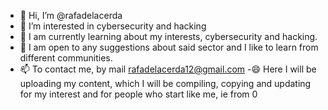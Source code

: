 - 👋 Hi, I’m @rafadelacerda
- 👀 I’m interested in cybersecurity and hacking
-  🌱 I am currently learning about my interests, cybersecurity and hacking.
- 💞️ I am open to any suggestions about said sector and I like to learn from different communities.
- 📫 To contact me, by mail rafadelacerda12@gmail.com
-😄 Here I will be uploading my content, which I will be compiling, copying and updating for my interest and for people who start like me, ie from 0



<!---
rafadelacerda/rafadelacerda is a ✨ special ✨ repository because its `README.md` (this file) appears on your GitHub profile.
You can click the Preview link to take a look at your changes.
--->

